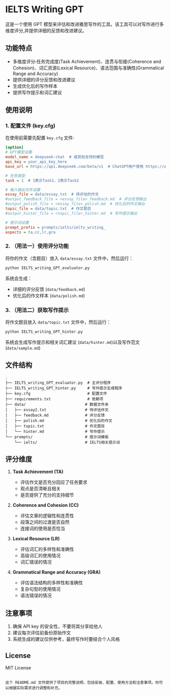 # IELTS Writing GPT 

这是一个使用 GPT 模型来评估和改进雅思写作的工具。该工具可以对写作进行多维度评分,并提供详细的反馈和改进建议。

## 功能特点

- 多维度评分:任务完成度(Task Achievement)、连贯与衔接(Coherence and Cohesion)、词汇资源(Lexical Resource)、语法范围与准确性(Grammatical Range and Accuracy)
- 提供详细的评分反馈和改进建议
- 生成优化后的写作样本
- 提供写作提示和词汇建议

## 使用说明

### 1. 配置文件 (key.cfg)

在使用前需要先配置 `key.cfg` 文件:

```ini
[option]
# GPT模型设置
model_name = deepseek-chat  # 或其他支持的模型
api_key = your_api_key_here
base_url = https://api.deepseek.com/beta/v1  # ChatGPT用户使用 https://api.openai.com/v1

# 任务类型
task = 1  # 1表示Task1，2表示Task2

# 输入输出文件设置
essay_file = data/essay.txt  # 待评估的作文
#output_feedback_file = <essay_file>_feedback.md  # 评分反馈输出
#output_polish_file = <essay_file>_polish.md  # 优化后的作文输出
topic_file = data/topic.txt  # 作文题目
#output_hinter_file = <topic_file>_hinter.md  # 写作提示输出

# 提示词设置
prompt_prefix = prompts/ielts/ielts_writing_
aspects = ta,cc,lr,gra
```

### 2. （用法一）使用评分功能

将你的作文（含题目）放入 `data/essay.txt` 文件中，然后运行：

```bash
python IELTS_writing_GPT_evaluator.py
```

系统会生成：
- 详细的评分反馈 (`data/feedback.md`)
- 优化后的作文样本 (`data/polish.md`)

### 3. （用法二）获取写作提示

将作文题目放入 `data/topic.txt` 文件中，然后运行：

```bash
python IELTS_writing_GPT_hinter.py
```

系统会生成写作提示和相关词汇建议 (`data/hinter.md`)以及写作范文 (`data/sample.md`)

## 文件结构

```
.
├── IELTS_writing_GPT_evaluator.py  # 主评分程序
├── IELTS_writing_GPT_hinter.py     # 写作提示生成程序
├── key.cfg                         # 配置文件
├── requirements.txt                # 依赖项
├── data/                          # 数据文件夹
│   ├── essay2.txt                 # 待评估作文
│   ├── feedback.md                # 评分反馈
│   ├── polish.md                  # 优化后的作文
│   ├── topic.txt                  # 作文题目
│   └── hinter.md                  # 写作提示
└── prompts/                       # 提示词模板
    └── ielts/                     # IELTS相关提示词
```

## 评分维度

1. **Task Achievement (TA)**
   - 评估作文是否充分回应了任务要求
   - 观点是否清晰且相关
   - 是否提供了充分的支持细节

2. **Coherence and Cohesion (CC)**
   - 评估文章的逻辑性和连贯性
   - 段落之间的过渡是否自然
   - 连接词的使用是否恰当

3. **Lexical Resource (LR)**
   - 评估词汇的多样性和准确性
   - 高级词汇的使用情况
   - 词汇错误的情况

4. **Grammatical Range and Accuracy (GRA)**
   - 评估语法结构的多样性和准确性
   - 复杂句型的使用情况
   - 语法错误的情况

## 注意事项

1. 确保 API key 的安全性，不要将其分享给他人
2. 建议每次评估前备份原始作文
3. 系统生成的建议仅供参考，最终写作时要结合个人风格

## License

MIT License
```

这个 README.md 文件提供了项目的完整说明，包括安装、配置、使用方法和注意事项。你可以根据实际需求进行调整和补充。

